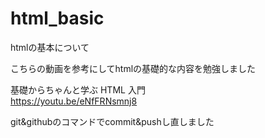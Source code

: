 # html_basic
htmlの基本について

こちらの動画を参考にしてhtmlの基礎的な内容を勉強しました

基礎からちゃんと学ぶ HTML 入門<br>
<https://youtu.be/eNfFRNsmnj8>

git&githubのコマンドでcommit&pushし直しました
